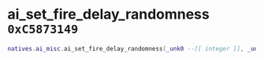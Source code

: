 # ai_set_fire_delay_randomness `0xC5873149`

```lua
natives.ai_misc.ai_set_fire_delay_randomness(_unk0 --[[ integer ]], _unk1 --[[ integer ]])
```
